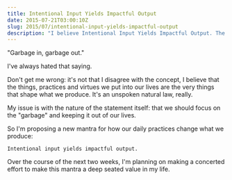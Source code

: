```yaml
---
title: Intentional Input Yields Impactful Output
date: 2015-07-21T03:00:10Z
slug: 2015/07/intentional-input-yields-impactful-output
description: "I believe Intentional Input Yields Impactful Output. The core of who I am, what I write about and what I do is wrapped around being intentional about the things, practices and virtues I allow into my life."
---
```


"Garbage in, garbage out."

I've always hated that saying.

Don't get me wrong: it's not that I disagree with the concept, I believe that the things, practices and virtues we put into our lives are the very things that shape what we produce. It's an unspoken natural law, really.

My issue is with the nature of the statement itself: that we should focus on the "garbage" and keeping it out of our lives.

So I'm proposing a new mantra for how our daily practices change what we produce:

    Intentional input yields impactful output.

Over the course of the next two weeks, I'm planning on making a concerted effort to make this mantra a deep seated value in my life.
